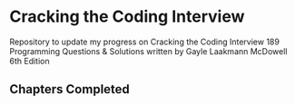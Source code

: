 # Cracking the Coding Interview
Repository to update my progress on Cracking the Coding Interview 189 Programming Questions & Solutions written by Gayle Laakmann McDowell 6th Edition

Chapters Completed
-------------------

